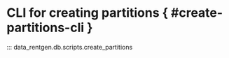 # CLI for creating partitions { #create-partitions-cli }

<!-- 
TODO: 
1. add __init__.py to $REPO_HOME/data_rentgen/db/scripts
2. add docstring to script
   """
    Create partitions for tables, for given start date and granularity.

    Usage:
        python3 -m data_rentgen.db.scripts.create_partitions --start 2024-01 --granularity month
    """
-->

::: data_rentgen.db.scripts.create_partitions
